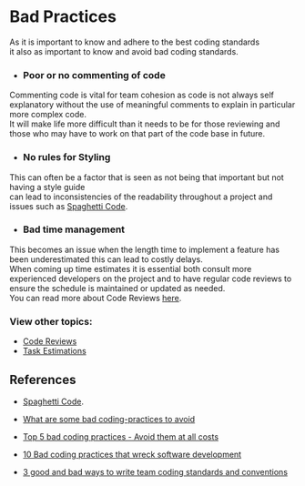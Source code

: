 # Bad Practices
As it is important to know and adhere to the best coding standards  
it also as important to know and avoid bad coding standards.

- ### Poor or no commenting of code
Commenting code is vital for team cohesion as code is not always self explanatory without the use of meaningful comments to explain in particular more complex code.  
It will make life more difficult than it needs to be for those reviewing and those who may have to work on that part of the code base in future.

- ### No rules for Styling
This can often be a factor that is seen as not being that important but not having a style guide  
can lead to inconsistencies of the readability throughout a project and issues such as [Spaghetti Code](https://www.bmc.com/blogs/spaghetti-code/#:~:text=Spaghetti%20code%20is%20a%20pejorative,your%20code%20to%20be%20less).

- ### Bad time management
This becomes an issue when the length time to implement a feature has been underestimated this can lead to costly delays.  
When coming up time estimates it is essential both consult more experienced developers on the project and to have regular code reviews to ensure the schedule is maintained or updated as needed.  
You can read more about Code Reviews [here](../CodeReview/).

### View other topics: 
* [Code Reviews](CodeReview/code-review-content.md)
* [Task Estimations](TaskEstimation/TasTaskEstimation.md)


## References
- [Spaghetti Code](https://www.bmc.com/blogs/spaghetti-code/#:~:text=Spaghetti%20code%20is%20a%20pejorative,your%20code%20to%20be%20less).

- [What are some bad coding-practices to avoid](https://searchsoftwarequality.techtarget.com/answer/What-are-some-bad-coding-practices-to-avoid)

- [Top 5 bad coding practices - Avoid them at all costs](https://dev.to/blarzhernandez/top-5-bad-coding-practices-avoid-them-to-all-costs-2ab3)
- [10 Bad coding practices that wreck software development](https://www.cio.com/article/2448952/10-bad-coding-practices-that-wreck-software-development-projects.html)

- [3 good and bad ways to write team coding standards and conventions](https://philippe.bourgau.net/3-good-and-bad-ways-to-write-team-coding-standards-and-conventions/)
